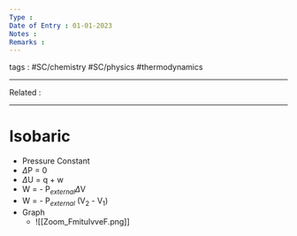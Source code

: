 ```yaml
---
Type : 
Date of Entry : 01-01-2023
Notes : 
Remarks :  
---
```

 tags :  #SC/chemistry #SC/physics #thermodynamics
 
---
Related :  

---

# Isobaric

- Pressure Constant
- $\Delta$P = 0
- $\Delta$U = q + w
-  W = - P$_{external}$$\Delta$V
- W = - P$_{external}$ (V$_{2}$ - V$_{1}$)
- Graph
	- ![[Zoom_FmituIvveF.png]]